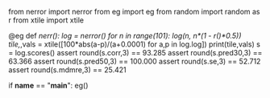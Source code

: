 from nerror import nerror
from eg import eg
from random import random as r
from xtile import xtile

@eg
def _nerr():
  log = nerror()
  for n in range(101):
    log(n, n*(1 - r()*0.5))
  tile,_,vals = xtile([100*abs(a-p)/(a+0.0001) for a,p in log.log])
  print(tile,vals)
  s = log.scores()
  assert  round(s.corr,3)   ==  93.285
  assert  round(s.pred30,3) ==  63.366
  assert  round(s.pred50,3) == 100.000
  assert  round(s.se,3)     ==  52.712
  assert  round(s.mdmre,3)  ==  25.421


if __name__ == "__main__": eg()
```

